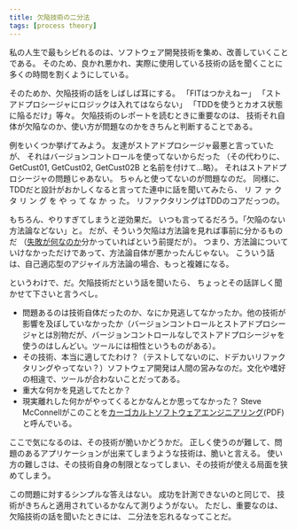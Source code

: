 ```yaml
---
title: 欠陥技術の二分法
tags: [process theory]
---
```


私の人生で最もシビれるのは、ソフトウェア開発技術を集め、改善していくことである。
そのため、良かれ悪かれ、実際に使用している技術の話を聞くことに多くの時間を割くようにしている。

そのためか、欠陥技術の話をしばしば耳にする。
「FITはつかえねー」
「ストアドプロシージャにロジックは入れてはならない」
「TDDを使うとカオス状態に陥るだけ」等々。
欠陥技術のレポートを読むときに重要なのは、
技術それ自体が欠陥なのか、使い方が問題なのかをきちんと判断することである。

例をいくつか挙げてみよう。
友達がストアドプロシージャ最悪と言っていたが、
それはバージョンコントロールを使ってないからだった
（その代わりに、GetCust01, GetCust02, GetCust02B と名前を付けて...略）。
それはストアドプロシージャの問題じゃあない。
ちゃんと使ってないのが問題なのだ。
同様に、TDDだと設計がおかしくなると言ってた連中に話を聞いてみたら、
リ フ ァ ク タ リ ン グ を や っ て な か っ た。
リファクタリングはTDDのコアだっつの。

もちろん、やりすぎてしまうと逆効果だ。
いつも言ってるだろう。「欠陥のない方法論などない」と。
だが、そういう欠陥は方法論を見れば事前に分かるものだ
（[失敗が何なのか](/WhatIsFailure)分かっていればという前提だが）。
つまり、方法論についていけなかっただけであって、方法論自体が悪かったんじゃない。
こういう話は、自己適応型のアジャイル方法論の場合、もっと複雑になる。

というわけで、だ。欠陥技術だという話を聞いたら、
ちょっとその話詳しく聞かせて下さいと言うべし。

* 問題あるのは技術自体だったのか、なにか見逃してなかったか。他の技術が影響を及ぼしていなかったか（バージョンコントロールとストアドプロシージャとは別物だが、バージョンコントロールなしでストアドプロシージャを使うのはしんどい。ツールには相性というものがある）。
* その技術、本当に適してたわけ？（テストしてないのに、ドデカいリファクタリングやってない？）ソフトウェア開発は人間の営みなのだ。文化や嗜好の相違で、ツールが合わないことだってある。
* 重大な何かを見逃してたとか？
* 現実離れした何かがやってくるとかなんとか思ってなかった？ Steve McConnellがこのことを[カーゴカルトソフトウェアエンジニアリング](http://www.stevemcconnell.com/CargoCultSe.pdf)(PDF)と呼んでいる。

ここで気になるのは、その技術が脆いかどうかだ。
正しく使うのが難して、問題のあるアプリケーションが出来てしまうような技術は、脆いと言える。
使い方の難しさは、その技術自身の制限となってしまい、その技術が使える局面を狭めてしまう。

この問題に対するシンプルな答えはない。
成功を計測できないのと同じで、
技術がきちんと適用されているかなんて測りようがない。
ただし、重要なのは、欠陥技術の話を聞いたときには、
二分法を忘れるなってことだ。
